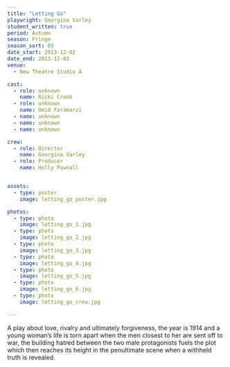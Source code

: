 ```yaml
---
title: "Letting Go"
playwright: Georgina Varley
student_written: true
period: Autumn
season: Fringe
season_sort: 85
date_start: 2013-12-02
date_end: 2013-12-03
venue:
  - New Theatre Studio A

cast:
  - role: unknown
    name: Ricki Crook
  - role: unknown
    name: Omid Faramarzi
  - name: unknown
  - name: unknown
  - name: unknown

crew:
  - role: Director
    name: Georgina Varley
  - role: Producer
    name: Holly Pownall


assets:
  - type: poster
    image: letting_go_poster.jpg

photos:
  - type: photo
    image: letting_go_1.jpg
  - type: photo
    image: letting_go_2.jpg
  - type: photo
    image: letting_go_3.jpg
  - type: photo
    image: letting_go_4.jpg
  - type: photo
    image: letting_go_5.jpg
  - type: photo
    image: letting_go_6.jpg
  - type: photo
    image: letting_go_crew.jpg

---
```

A play about love, rivalry and ultimately forgiveness, the year is 1914 and a young woman’s life is torn apart when the men closest to her are sent off to war, the building hatred between the two male protagonists fuels the plot which then reaches its height in the penultimate scene when a withheld truth is revealed.

